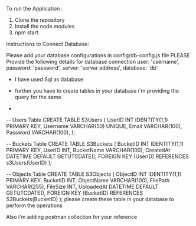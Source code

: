 To run the Application :

1. Clone the repository
2. Install the node modules
3. npm start

Instructions to Connect Database:

Please add your database configurations in config/db-config.js file
PLEASE Provide the following details for database connection
    user: 'username',
    password: 'password',
    server: 'server address',
    database: 'db'

* I have used Sql as database
* further you have to create tables in your database i'm providing the query for the same

* 
-- Users Table
CREATE TABLE S3Users (
    UserID INT IDENTITY(1,1) PRIMARY KEY,
    Username VARCHAR(50) UNIQUE,
    Email VARCHAR(100),
    Password VARCHAR(100),
);
 
-- Buckets Table
CREATE TABLE S3Buckets (
    BucketID INT IDENTITY(1,1) PRIMARY KEY,
    UserID INT,
    BucketName VARCHAR(100),
    CreatedAt DATETIME DEFAULT GETUTCDATE(),
    FOREIGN KEY (UserID) REFERENCES s3Users(UserID)
);
 
-- Objects Table
CREATE TABLE S3Objects (
    ObjectID INT IDENTITY(1,1) PRIMARY KEY,
    BucketID INT,
    ObjectName VARCHAR(100),
    FilePath VARCHAR(255),
    FileSize INT,
    UploadedAt DATETIME DEFAULT GETUTCDATE(),
    FOREIGN KEY (BucketID) REFERENCES S3Buckets(BucketID)
);
please create these table in your database to perform the operations 

Also i'm adding postman collection for your reference 


